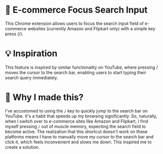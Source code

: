 # 🛒 E-commerce Focus Search Input

This Chrome extension allows users to focus the search input field of e-commerce websites (currently Amazon and Flipkart only) with a simple key press (/).

# 💡 Inspiration

This feature is inspired by similar functionality on YouTube, where pressing / moves the cursor to the search bar, enabling users to start typing their search query immediately.

# 🤨 Why I made this?

I've accustomed to using the `/` key to quickly jump to the search bar on YouTube. It's a habit that speeds up my browsing significantly. So, naturally, when I switch over to e-commerce sites like Amazon and Flipkart, I find myself pressing `/` out of muscle memory, expecting the search field to become active. The realization that this shortcut doesn't work on these platforms means I have to manually move my cursor to the search bar and click it, which feels inconvenient and slows me down. This inspired me to create a solution.
